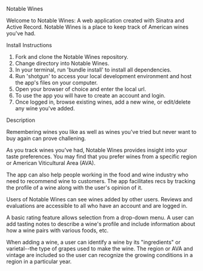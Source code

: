 Notable Wines

Welcome to Notable Wines: A web application created with Sinatra and Active Record. 
Notable Wines is a place to keep track of American wines you've had. 

Install Instructions

1. Fork and clone the Notable Wines repository.
2. Change directory into Notable Wines.
3. In your terminal, run 'bundle install' to install all dependencies.
4. Run 'shotgun' to access your local development environment and host the app's files on your computer.
5. Open your browser of choice and enter the local url.
6. To use the app you will have to create an account and login.
7. Once logged in, browse existing wines, add a new wine, or edit/delete any wine you've added.  

Description

Remembering wines you like as well as wines you've tried but never want to buy again can prove challening. 

As you track wines you've had, Notable Wines provides insight into your taste preferences. You may find that 
you prefer wines from a specific region or American Viticultural Area (AVA). 

The app can also help people working in the food and wine industry who need to recommend wine to customers. 
The app facilitates recs by tracking the profile of a wine along with the user's opinion of it.

Users of Notable Wines can see wines added by other users. Reviews and evaluations are accessible to all who 
have an account and are logged in.

A basic rating feature allows selection from a drop-down menu. A user can add tasting notes to describe a wine's 
profile and include information about how a wine pairs with various foods, etc.

When adding a wine, a user can identify a wine by its "ingredients" or varietal--the type of grapes used to make 
the wine. The region or AVA and vintage are included so the user can recognize the growing conditions in a region 
in a particular year.







